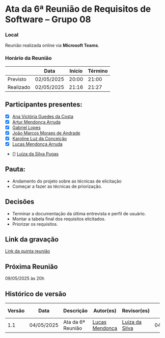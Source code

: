# Ata da 6ª Reunião de Requisitos de Software – Grupo 08

### Local
Reunião realizada online via **Microsoft Teams**.

### Horário da Reunião
|          | Data       | Início| Término |
|----------|------------|-------|---------|
| Previsto | 02/05/2025 | 20:00 | 21:00   |
| Realizado| 02/05/2025 | 21:16 | 21:27  |

## Participantes presentes:
- [x] [Ana Victória Guedes da Costa](https://github.com/navicg)
- [x] [Artur Mendonça Arruda](https://github.com/ArtyMend07)
- [x] [Gabriel Lopes](https://github.com/BrzGab)
- [x] [João Marcos Moraes de Andrade](https://github.com/JJOAOMARCOSS)
- [x] [Karoline Luz da Conceição](https://github.com/KarolineLuz)
- [x] [Lucas Mendonça Arruda](https://github.com/lucasarruda9)
- [] [Luiza da Silva Pugas](https://github.com/Luizaxx)

## Pauta:

- Andamento do projeto sobre as técnicas de elicitação
- Começar a fazer as técnicas de priorização.


## Decisões

- Terminar a documentação da última entrevista e perfil de usuário.
- Montar a tabela final dos requisitos elicitados.
- Priorizar os requisitos.


## Link da gravação
[Link da quinta reunião](https://www.youtube.com/watch?v=Jx61bed9OVE)

## Próxima Reunião
09/05/2025 às 20h

## Histórico de versão
| Versão | Data | Descrição | Autor(es) | Revisor(es) | Data de revisão |
|--------|------|-----------|-----------|-------------|-----------------|
| 1.1 | 04/05/2025 | Ata da 6ª Reunião  | [Lucas Mendonça](https://github.com/lucasarruda9) | [Luiza da Silva](https://github.com/Luizaxx) | 04/05/2025 |